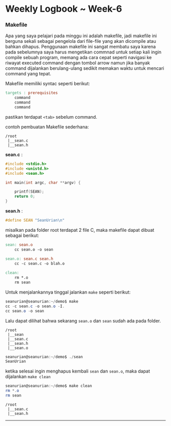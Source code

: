# **Weekly Logbook ~ Week-6** 

### Makefile

Apa yang saya pelajari pada minggu ini adalah makefile, jadi makefile ini berguna sekali sebagai pengelola dari file-file yang akan dicompile atau bahkan dihapus. Penggunaan makefile ini sangat membatu saya karena pada sebelumnya saya harus mengetikan commnad untuk setiap kali ingin compile sebuah program, memang ada cara cepat seperti navigasi ke riwayat executed command dengan tombol arrow namun jika banyak command dijalankan berulang-ulang sedikit memakan waktu untuk mencari command yang tepat.

Makefile memiliki syntac seperti berikut:

```makefile
targets : prerequisites
	command
	command
	command
```

pastikan terdapat `<tab>` sebelum command.

contoh pembuatan Makefile sederhana:

```
/root
 |__sean.c
 |__sean.h
```

**sean.c** :

```c
#include <stdio.h>
#include <unistd.h>
#include <sean.h>

int main(int argc, char **argv) { 

    printf(SEAN);
    return 0;
}
```

**sean.h** :

```c
#define SEAN "SeanUrian\n"
```

misalkan pada folder root terdapat 2 file C, maka makefile dapat dibuat sebagai berikut:

```makefile
sean: sean.o
	cc sean.o -o sean

sean.o: sean.c sean.h
	cc -c sean.c -o blah.o
	
clean:
	rm *.o
	rm sean
```

Untuk menjalankannya tinggal jalankan `make` seperti berikut:


```powershell
seanurian@seanurian:~/demo$ make
cc -c sean.c -o sean.o -I.
cc sean.o -o sean
```

Lalu dapat dilihat bahwa sekarang `sean.o` dan `sean` sudah ada pada folder.

```
/root
 |__sean
 |__sean.c
 |__sean.h
 |__sean.o
```

```powershell
seanurian@seanurian:~/demo$ ./sean
SeanUrian
```

ketika selesai ingin menghapus kembali `sean` dan `sean.o`, maka dapat dijalankan `make clean`

```powershell
seanurian@seanurian:~/demo$ make clean
rm *.o
rm sean
```

```
/root
 |__sean.c
 |__sean.h
```

------

